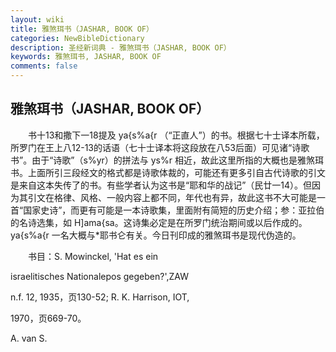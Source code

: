 ```yaml
---
layout: wiki
title: 雅煞珥书（JASHAR, BOOK OF）
categories: NewBibleDictionary
description: 圣经新词典 - 雅煞珥书（JASHAR, BOOK OF）
keywords: 雅煞珥书, JASHAR, BOOK OF
comments: false
---
```


## 雅煞珥书（JASHAR, BOOK OF）

　　书十13和撒下一18提及 ya{s%a{r （“正直人”）的书。根据七十士译本所载，所罗门在王上八12-13的话语（七十士译本将这段放在八53后面）可见诸“诗歌书”。由于“诗歌”（s%yr）的拼法与 ys%r 相近，故此这里所指的大概也是雅煞珥书。上面所引三段经文的格式都是诗歌体裁的，可能还有更多引自古代诗歌的引文是来自这本失传了的书。有些学者认为这书是“耶和华的战记”（民廿一14）。但因为其引文在格律、风格、一般内容上都不同，年代也有异，故此这书不大可能是一首“国家史诗”，而更有可能是一本诗歌集，里面附有简短的历史介绍；参：亚拉伯的名诗选集，如 H]ama{sa。这诗集必定是在所罗门统治期间或以后作成的。ya{s%a{r 一名大概与*耶书仑有关。今日刊印成的雅煞珥书是现代伪造的。

　　书目：S. Mowinckel, 'Hat es ein

israelitisches Nationalepos gegeben?',ZAW

n.f. 12, 1935，页130-52; R. K. Harrison, IOT,

1970，页669-70。

A. van S.








